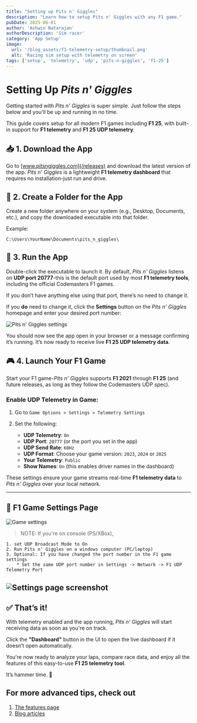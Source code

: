```yaml
---
title: "Setting up Pits n' Giggles"
description: "Learn how to setup Pits n' Giggles with any F1 game."
pubDate: 2025-06-01
author: 'Ashwin Natarajan'
authorDescription: 'Sim racer'
category: 'App Setup'
image:
  url: '/blog_assets/f1-telemetry-setup/thumbnail.png'
  alt: 'Racing sim setup with telemetry on screen'
tags: ['setup', 'telemetry', 'udp', 'pits-n-giggles', 'f1-25']
---
```


# Setting Up *Pits n' Giggles*

Getting started with *Pits n' Giggles* is super simple. Just follow the steps below and you'll be up and running in no time.

This guide covers setup for all modern F1 games including **F1 25**, with built-in support for **F1 telemetry** and **F1 25 UDP telemetry**.

## 📥 1. Download the App

Go to [www.pitsngiggles.com](/releases) and download the latest version of the app.
*Pits n' Giggles* is a lightweight **F1 telemetry dashboard** that requires no installation-just run and drive.

## 📁 2. Create a Folder for the App

Create a new folder anywhere on your system (e.g., Desktop, Documents, etc.), and copy the downloaded executable into that folder.

Example:

```
C:\Users\YourName\Documents\pits_n_giggles\
```

## 🚀 3. Run the App

Double-click the executable to launch it.
By default, *Pits n' Giggles* listens on **UDP port 20777**-this is the default port used by most **F1 telemetry tools**, including the official Codemasters F1 games.

If you don’t have anything else using that port, there’s no need to change it.

If you **do** need to change it, click the **Settings** button on the *Pits n' Giggles* homepage and enter your desired port number:

![Pits n' Giggles settings](/blog_assets/f1-telemetry-setup/png-settings.png)

You should now see the app open in your browser or a message confirming it’s running. It’s now ready to receive live **F1 25 UDP telemetry data**.

## 🎮 4. Launch Your F1 Game

Start your F1 game-*Pits n' Giggles* supports **F1 2021** through **F1 25** (and future releases, as long as they follow the Codemasters UDP spec).

### Enable UDP Telemetry in Game:

1. Go to `Game Options > Settings > Telemetry Settings`
2. Set the following:

   * **UDP Telemetry**: `On`
   * **UDP Port**: `20777` (or the port you set in the app)
   * **UDP Send Rate**: `60Hz`
   * **UDP Format**: Choose your game version: `2023`, `2024` or `2025`
   * **Your Telemetry**: `Public`
   * **Show Names**: `On` (this enables driver names in the dashboard)

These settings ensure your game streams real-time **F1 telemetry data** to *Pits n' Giggles* over your local network.

---

## 📸 F1 Game Settings Page

![Game settings](/blog_assets/f1-telemetry-setup/f1-game-settings.png)


> NOTE: If you're on console (PS/XBox),
```
1. set UDP Broadcast Mode to On
2. Run Pits n' Giggles on a windows computer (PC/laptop)
3. Optional: If you have changed the port number in the F1 game settings
    * Set the same UDP port number in Settings -> Network -> F1 UDP Telemetry Port
```
![Settings page screenshot](/blog_assets/f1-telemetry-setup/png-settings.png)
---

## ✅ That’s it!

With telemetry enabled and the app running, *Pits n' Giggles* will start receiving data as soon as you're on track.

Click the **"Dashboard"** button in the UI to open the live dashboard if it doesn’t open automatically.

You're now ready to analyze your laps, compare race data, and enjoy all the features of this easy-to-use **F1 25 telemetry tool**.

It’s hammer time. 🏁

## For more advanced tips, check out
1. [The features page](/features)
2. [Blog articles](/blog)
